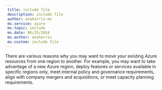 ```yaml
---
 title: include file
 description: include file
 author: anaharris-ms
 ms.service: azure
 ms.topic: include
 ms.date: 06/25/2024
 ms.author: anaharris
 ms.custom: include file
---
```



There are various reasons why you may want to move your existing Azure resources from one region to another. For example, you may want to take advantage of a new Azure region, deploy features or services available in specific regions only, meet internal policy and governance requirements, align with company mergers and acquisitions, or meet capacity planning requirements.